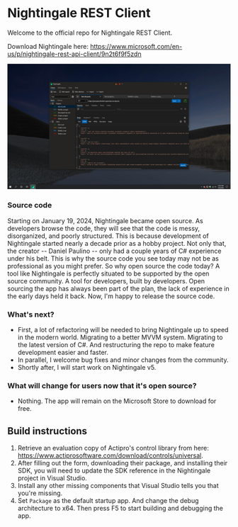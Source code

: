 # Nightingale REST Client

Welcome to the official repo for Nightingale REST Client.

Download Nightingale here: https://www.microsoft.com/en-us/p/nightingale-rest-api-client/9n2t6f9f5zdn

![](images/nightingale-hero.png)

### Source code

Starting on January 19, 2024, Nightingale became open source. As developers browse the code, they will see that the code is messy, disorganized, and poorly structured. This is because development of Nightingale started nearly a decade prior as a hobby project. Not only that, the creator -- Daniel Paulino -- only had a couple years of C# experience under his belt. This is why the source code you see today may not be as professional as you might prefer. So why open source the code today? A tool like Nightingale is perfectly situated to be supported by the open source community. A tool for developers, built by developers. Open sourcing the app has always been part of the plan, the lack of experience in the early days held it back. Now, I'm happy to release the source code.

### What's next? 

- First, a lot of refactoring will be needed to bring Nightingale up to speed in the modern world. Migrating to a better MVVM system. Migrating to the latest version of C#. And restructuring the repo to make feature development easier and faster.
- In parallel, I welcome bug fixes and minor changes from the community.
- Shortly after, I will start work on Nightingale v5.

### What will change for users now that it's open source?

- Nothing. The app will remain on the Microsoft Store to download for free.

## Build instructions

1. Retrieve an evaluation copy of Actipro's control library from here: https://www.actiprosoftware.com/download/controls/universal.
2. After filling out the form, downloading their package, and installing their SDK, you will need to update the SDK reference in the Nightingale project in Visual Studio.
4. Install any other missing components that Visual Studio tells you that you're missing.
5. Set `Package` as the default startup app. And change the debug architecture to x64. Then press F5 to start building and debugging the app.

